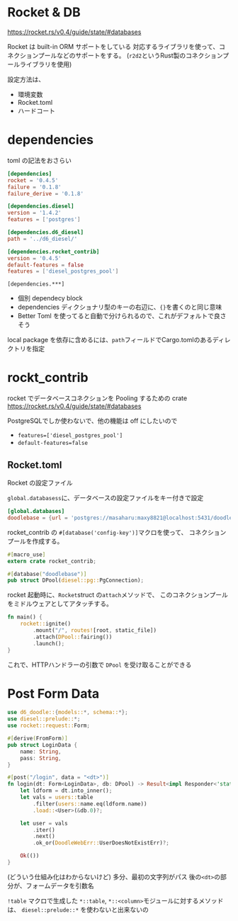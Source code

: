 # Rocket & DB

https://rocket.rs/v0.4/guide/state/#databases

Rocket は built-in ORM サポートをしている
対応するライブラリを使って、コネクションプールなどのサポートをする。
(`r2d2`というRust製のコネクションプールライブラリを使用)

設定方法は、
- 環境変数
- Rocket.toml
- ハードコート

# dependencies

toml の記法をおさらい

```toml
[dependencies]
rocket = '0.4.5'
failure = '0.1.8'
failure_derive = '0.1.8'

[dependencies.diesel]
version = '1.4.2'
features = ['postgres']

[dependencies.d6_diesel]
path = '../d6_diesel/'

[dependencies.rocket_contrib]
version = '0.4.5'
default-features = false
features = ['diesel_postgres_pool']
```

`[dependencies.***]`
- 個別 dependecy block
- dependencies ディクショナリ型のキーの右辺に、`{}`を書くのと同じ意味
- Better Toml を使ってると自動で分けられるので、これがデフォルトで良さそう

local package を依存に含めるには、`path`フィールドでCargo.tomlのあるディレクトリを指定

# rockt_contrib

rocket でデータベースコネクションを Pooling するための crate
https://rocket.rs/v0.4/guide/state/#databases

PostgreSQLでしか使わないで、他の機能は off にしたいので
- `features=['diesel_postgres_pool']`
- `default-features=false`

## Rocket.toml

Rocket の設定ファイル

`global.databasess`に、データベースの設定ファイルをキー付きで設定
```toml
[global.databases]
doodlebase = {url = 'postgres://masaharu:maxy8821@localhost:5431/doodle'}
```

rocket_contrib の `#[database('config-key')]`マクロを使って、
コネクションプールを作成する。

```rs
#[macro_use]
extern crate rocket_contrib;

#[database("doodlebase")]
pub struct DPool(diesel::pg::PgConnection);
```

rocket 起動時に、`Rocket`struct の`attach`メソッドで、
このコネクションプールをミドルウェアとしてアタッチする。

```rs
fn main() {
    rocket::ignite()
        .mount("/", routes![root, static_file])
        .attach(DPool::fairing())
        .launch();
}
```

これで、HTTPハンドラーの引数で `DPool` を受け取ることができる


# Post Form Data

```rs
use d6_doodle::{models::*, schema::*};
use diesel::prelude::*;
use rocket::request::Form;

#[derive(FromForm)]
pub struct LoginData {
    name: String,
    pass: String,
}

#[post("/login", data = "<dt>")]
fn login(dt: Form<LoginData>, db: DPool) -> Result<impl Responder<'static>, DoodleWebErr> {
    let ldform = dt.into_inner();
    let vals = users::table
        .filter(users::name.eq(ldform.name))
        .load::<User>(&db.0)?;

    let user = vals
        .iter()
        .next()
        .ok_or(DoodleWebErr::UserDoesNotExistErr)?;

    Ok(())
}
```

(どういう仕組み化はわからないけど)
多分、最初の文字列がパス
後の`<dt>`の部分が、フォームデータを引数名


`!table` マクロで生成した `*::table`, `*::<column>`モジュールに対するメソッドは、
`diesel::prelude::*` を使わないと出来ないの